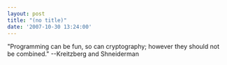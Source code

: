 ```yaml
---
layout: post
title: "(no title)"
date: '2007-10-30 13:24:00'
---
```


"Programming can be fun, so can cryptography; however they should not be combined." --Kreitzberg and Shneiderman